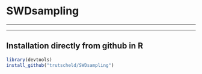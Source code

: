 # SWDsampling
--------------
--------------

Installation directly from github in R
---------------------------------------

```R
library(devtools)
install_github("trutscheld/SWDsampling")
```

